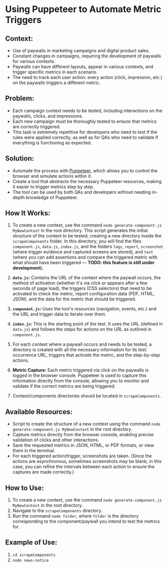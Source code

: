 # Using Puppeteer to Automate Metric Triggers

## Context:
- Use of paywalls in marketing campaigns and digital product sales.
- Constant changes in campaigns, requiring the development of paywalls for various contexts.
- Paywalls can have different layouts, appear in various contexts, and trigger specific metrics in each scenario.
- The need to track each user action: every action (click, impression, etc.) on the paywalls triggers a different metric.

## Problem:
- Each campaign context needs to be tested, including interactions on the paywalls, clicks, and impressions.
- Each new campaign must be thoroughly tested to ensure that metrics are correctly triggered.
- This task is extremely repetitive for developers who need to test if the rules were applied correctly, as well as for QAs who need to validate if everything is functioning as expected.

## Solution:
- Automate the process with [Puppeteer](https://pptr.dev/), which allows you to control the browser and simulate actions within it.
- Create a tool that abstracts the necessary Puppeteer resources, making it easier to trigger metrics step by step.
- The tool can be used by both QAs and developers without needing in-depth knowledge of Puppeteer.

## How It Works:
1. To create a new context, use the command `node generate-component.js MyNewContext` in the root directory. This script generates the initial structure of the context to be tested, creating a new directory inside the `scrapeComponents` folder. In this directory, you will find the files `component.js`, `data.js`, `index.js`, and the folders `logs`, `report`, `screenshot` (where trigger evidence and captured screens are stored), and `test` (where you can add assertions and compare the triggered metric with what should have been triggered — **TODO: this feature is still under development**).

2. **`data.js`:** Contains the URL of the context where the paywall occurs, the method of activation (whether it's via click or appears after a few seconds of page load), the triggers (CSS selectors) that need to be activated to check the metric, report configuration data (PDF, HTML, JSON), and the data for the metric that should be triggered.

3. **`component.js`:** Uses the tool's resources (navigation, events, etc.) and the URL and trigger data to iterate over them.

4. **`index.js`:** This is the starting point of the test. It uses the URL (defined in `data.js`) and follows the steps for actions on the URL as outlined in `component.js`.

5. For each context where a paywall occurs and needs to be tested, a directory is created with all the necessary information for its test: occurrence URL, triggers that activate the metric, and the step-by-step actions.

6. **Metric Capture:** Each metric triggered via click on the paywalls is logged in the browser console. Puppeteer is used to capture this information directly from the console, allowing you to monitor and validate if the correct metrics are being triggered.

7. Context/components directories should be located in `scrapeComponents`.

## Available Resources:
- Script to create the structure of a new context using the command `node generate-component.js MyNewContext` in the root directory.
- Capture metrics directly from the browser console, enabling precise validation of clicks and other interactions.
- Save the requested metrics in JSON, HTML, or PDF formats, or view them in the terminal.
- For each triggered action/trigger, screenshots are taken. (Since the actions are asynchronous, sometimes screenshots may be blank; in this case, you can refine the intervals between each action to ensure the captures are made correctly.)

## How to Use:
1. To create a new context, use the command `node generate-component.js MyNewContext` in the root directory.
2. Navigate to the `scrapeComponents` directory.
3. Run the command `node folder`, where `folder` is the directory corresponding to the component/paywall you intend to test the metrics for.

## Example of Use:
1. `cd scrapeComponents`
2. `node news-notice`
